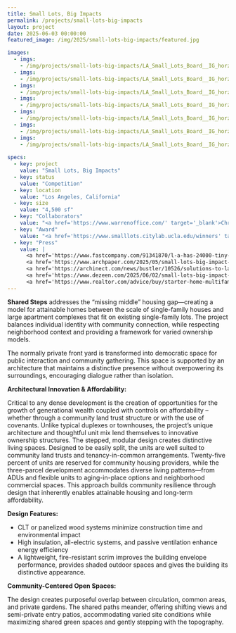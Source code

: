 ```yaml
---
title: Small Lots, Big Impacts
permalink: /projects/small-lots-big-impacts
layout: project
date: 2025-06-03 00:00:00
featured_image: /img/2025/small-lots-big-impacts/featured.jpg

images:
  - imgs:
    - /img/projects/small-lots-big-impacts/LA_Small_Lots_Board__IG_horz1_w1500.jpg
  - imgs:
    - /img/projects/small-lots-big-impacts/LA_Small_Lots_Board__IG_horz2_w1500.jpg
  - imgs:
    - /img/projects/small-lots-big-impacts/LA_Small_Lots_Board__IG_horz3_w1500.jpg
  - imgs:
    - /img/projects/small-lots-big-impacts/LA_Small_Lots_Board__IG_horz4_w1500.jpg
  - imgs:
    - /img/projects/small-lots-big-impacts/LA_Small_Lots_Board__IG_horz5_w1500.jpg
  - imgs:
    - /img/projects/small-lots-big-impacts/LA_Small_Lots_Board__IG_horz6_w1500.jpg
  - imgs:
    - /img/projects/small-lots-big-impacts/LA_Small_Lots_Board__IG_horz7_w1500.jpg
  
specs:
  - key: project
    value: "Small Lots, Big Impacts"
  - key: status
    value: "Competition"
  - key: location
    value: "Los Angeles, California"
  - key: size
    value: "4,500 sf"
  - key: "Collaborators"
    value: "<a href='https://www.warrenoffice.com/' target='_blank'>Christopher Warren<br/>(Warren Office of Research &amp; Design)</a>"
  - key: "Award"
    value: "<a href='https://www.smalllots.citylab.ucla.edu/winners' target='_blank'>CityLAB Design Competition winner</a>"
  - key: "Press"
    value: |
      <a href='https://www.fastcompany.com/91341870/l-a-has-24000-tiny-vacant-lots-across-the-city-these-designs-show-creative-ways-to-use-them-for-housing' target='_blank'>Fast Company</a><br/>
      <a href='https://www.archpaper.com/2025/05/small-lots-big-impact-competition-winners/' target='_blank'>The Architect’s Newspaper</a><br/>
      <a href='https://archinect.com/news/bustler/10526/solutions-to-la-housing-crisis-honored-at-small-lots-big-impacts-competition' target='_blank'>Archinect</a><br/>
      <a href='https://www.dezeen.com/2025/06/02/small-lots-big-impact-los-angeles-housing-crisis-competition/' target='_blank'>Dezeen</a><br/>
      <a href='https://www.realtor.com/advice/buy/starter-home-multifamily-los-angeles/' target='_blank'>Realtor.com</a>
---
```


**Shared Steps** addresses the “missing middle” housing gap—creating a model for attainable homes between the scale of single-family houses and large apartment complexes that fit on existing single-family lots. The project balances individual identity with community connection, while respecting neighborhood context and providing a framework for varied ownership models.

The normally private front yard is transformed into democratic space for public interaction and community gathering. This space is supported by an architecture that maintains a distinctive presence without overpowering its surroundings, encouraging dialogue rather than isolation.

**Architectural Innovation & Affordability:**

Critical to any dense development is the creation of opportunities for the growth of generational wealth coupled with controls on affordability – whether through a community land trust structure or with the use of covenants. Unlike typical duplexes or townhouses, the project’s unique architecture and thoughtful unit mix lend themselves to innovative ownership structures. The stepped, modular design creates distinctive living spaces. Designed to be easily split, the units are well suited to community land trusts and tenancy-in-common arrangements. Twenty-five percent of units are reserved for community housing providers, while the three-parcel development accommodates diverse living patterns—from ADUs and flexible units to aging-in-place options and neighborhood commercial spaces. This approach builds community resilience through design that inherently enables attainable housing and long-term affordability.

**Design Features:**

- CLT or panelized wood systems minimize construction time and environmental impact
- High insulation, all-electric systems, and passive ventilation enhance energy efficiency
- A lightweight, fire-resistant scrim improves the building envelope performance, provides shaded outdoor spaces and gives the building its distinctive appearance.

**Community-Centered Open Spaces:**

The design creates purposeful overlap between circulation, common areas, and private gardens. The shared paths meander, offering shifting views and semi-private entry patios, accommodating varied site conditions while maximizing shared green spaces and gently stepping with the topography.
